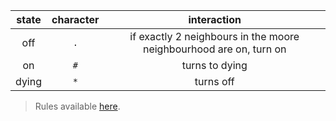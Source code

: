 | state | character | interaction |
| :---: | :---: | :---: |
| off | `.` | if exactly 2 neighbours in the moore neighbourhood are on, turn on |
| on | `#` | turns to dying |
| dying | `*` | turns off |

> Rules available [here](https://conwaylife.com/wiki/OCA:Brian%27s_Brain).
